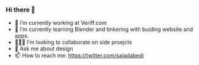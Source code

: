 ### Hi there 👋


- 🔭 I’m currently working at Veriff.com
- 🌱 I’m currently learning Blender and tinkering with buiding website and apps.
- 🙅🏻‍♂️ I’m looking to collaborate on side proejcts
- 💬 Ask me about design
- 📫 How to reach me: https://twitter.com/sajadabedi
